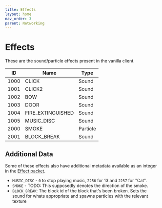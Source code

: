 ```yaml
---
title: Effects
layout: home
nav_order: 3
parent: Networking
---
```


# Effects
These are the sound/particle effects present in the vanilla client.

| ID   | Name              | Type     |
| ---- | ----------------- | -------- |
| 1000 | CLICK             | Sound    |
| 1001 | CLICK2            | Sound    |
| 1002 | BOW               | Sound    |
| 1003 | DOOR              | Sound    |
| 1004 | FIRE_EXTINGUISHED | Sound    |
| 1005 | MUSIC_DISC        | Sound    |
| 2000 | SMOKE             | Particle |
| 2001 | BLOCK_BREAK       | Sound    |

## Additional Data
Some of these effects also have additional metadata available as an integer in the [Effect packet](packets/061-effect).
- `MUSIC_DISC` - `0` to stop playing music, `2256` for 13 and `2257` for "Cat".
- `SMOKE` - TODO: This supposedly denotes the direction of the smoke.
- `BLOCK_BREAK`: The block id of the block that's been broken. Sets the sound for whats appropriate and spawns particles with the relevant texture
